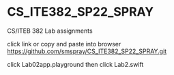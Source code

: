 # CS_ITE382_SP22_SPRAY
CS/ITEB 382 Lab assignments

click link or copy and paste into browser
https://github.com/smspray/CS_ITE382_SP22_SPRAY.git

click Lab02app.playground
then click Lab2.swift
